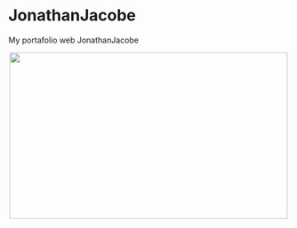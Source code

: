 # JonathanJacobe
My portafolio web JonathanJacobe
<p align="center"><img src="https://i.ibb.co/zQcjP7J/asd.png" width="500" height="300"></p>
